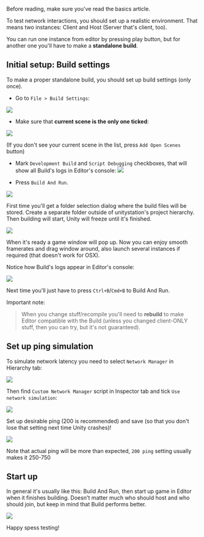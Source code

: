 Before reading, make sure you've read the basics article.

To test network interactions, you should set up a realistic environment. 
That means two instances: Client and Host (Server that's client, too).

You can run one instance from editor by pressing play button, 
but for another one you'll have to make a **standalone build**.

## Initial setup: Build settings
To make a proper standalone build, you should set up build settings (only once).

* Go to `File > Build Settings`:

![](https://image.prntscr.com/image/RUTrofZFQzyxMhQ9jMxGyA.png)

* Make sure that **current scene is the only one ticked**:

![](https://image.prntscr.com/image/cm3rlu2ySwuSH6iXWZ_yYA.png)

(If you don't see your current scene in the list, press `Add Open Scenes` button)


* Mark `Development Build` and `Script Debugging` checkboxes, that will show all Build's logs in Editor's console:
![](https://image.prntscr.com/image/Lh-2leBxSw6AHV_Xck8OdA.png)

* Press `Build And Run`. 

![](https://image.prntscr.com/image/riIkJGY2Re6vWGzZoDMfpA.png)

First time you'll get a folder selection dialog where the build files will be stored. 
Create a separate folder outside of unitystation's project hierarchy. 
Then building will start, Unity will freeze until it's finished. 

![](https://image.prntscr.com/image/_VDEEGXtTH6lln4GtmQGFQ.png)

When it's ready a game window will pop up. Now you can enjoy smooth framerates and drag window around, also launch several instances if required (that doesn't work for OSX).

Notice how Build's logs appear in Editor's console:

![](https://image.prntscr.com/image/UN0o10vPTZeW6yQpqaMgFw.png)

Next time you'll just have to press `Ctrl+B`/`Cmd+B` to Build And Run.

Important note:
> When you change stuff/recompile you'll need to **rebuild** to make Editor compatible with the Build (unless you changed client-ONLY stuff, then you can try, but it's not guaranteed).


## Set up ping simulation
To simulate network latency you need to select `Network Manager` in Hierarchy tab:

![](https://image.prntscr.com/image/ErpN3x62SfK3bcTzsjE5Zw.png)

Then find `Custom Network Manager` script in Inspector tab and tick `Use network simulation`:

![](https://image.prntscr.com/image/9lknAZmmR021gW8pCeNhsQ.png)

Set up desirable ping (200 is recommended) and save (so that you don't lose that setting next time Unity crashes)!

![](https://image.prntscr.com/image/QGX1GsbWTxqxOlEOPKs3wg.png)

Note that actual ping will be more than expected, `200 ping` setting usually makes it 250-750

## Start up
In general it's usually like this: Build And Run, then start up game in Editor when it finishes building.
Doesn't matter much who should host and who should join, but keep in mind that Build performs better.

![](https://image.prntscr.com/image/e_3gMpjMQz_cu801A8fHxg.png)

Happy spess testing!